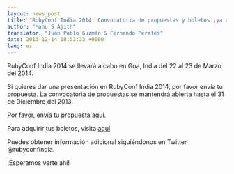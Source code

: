 ```yaml
---
layout: news_post
title: "RubyConf India 2014: Convocatoria de propuestas y boletos ¡ya abiertas!"
author: "Manu S Ajith"
translator: "Juan Pablo Guzmán & Fernando Perales"
date: 2013-12-14 18:53:33 +0000
lang: es
---
```


RubyConf India 2014 se llevará a cabo en Goa, India del 22 al 23 de Marzo
del 2014.

Si quieres dar una presentación en RubyConf India 2014, por favor envía
tu propuesta. La convocatoria de propuestas se mantendrá abierta hasta
el 31 de Diciembre del 2013.

[Por favor, envía tu propuesta aquí.][proposals]

Para adquirir tus boletos, visita [aquí][tickets].

Puedes obtener información adicional siguiéndonos en Twitter @rubyconfindia.

¡Esperamos verte ahí!

[proposals]: https://rubyconfindia2014.busyconf.com/proposals/new
[tickets]: http://rubyconfindia.org/2014/tickets.html
